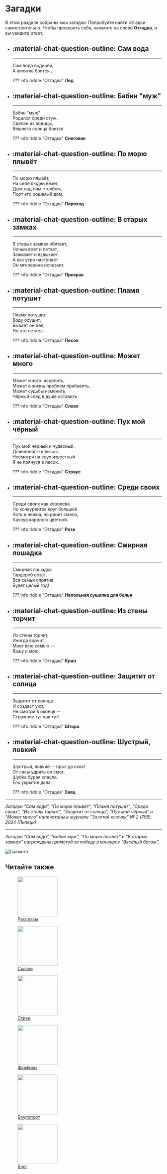 # Загадки

В этом разделе собраны мои загадки. Попробуйте найти отгадки самостоятельно. Чтобы проверить себя, нажмите на слово **Отгадка**, и вы увидите ответ.

<div class="grid cards riddles" markdown>

- ## :material-chat-question-outline: Сам вода

    ---

    Сам вода водицей,  
    А кипятка боится...

    ??? info riddle "Отгадка"
        **Лёд**

- ## :material-chat-question-outline: Бабин "муж"

    ---

    Бабин "муж"  
    Родился среди стуж.  
    Сделан из водицы,  
    Вешнего солнца боится.

    ??? info riddle "Отгадка"
        **Снеговик**

- ## :material-chat-question-outline: По морю плывёт

    ---

    По морю плывёт,  
    На себе людей везёт.  
    Дым над ним столбом,  
    Порт его родимый дом.

    ??? info riddle "Отгадка"
        **Пароход**

- ## :material-chat-question-outline: В старых замках

    ---

    В старых замках обитает,  
    Ночью воет и летает,  
    Завывает и вздыхает.  
    А как утро наступает  
    Он мгновенно исчезает.

    ??? info riddle "Отгадка"
        **Призрак**


- ## :material-chat-question-outline: Пламя потушит

    ---

    Пламя потушит,  
    Воду осушит.  
    Бывает он бел,  
    Но это не мел.

    ??? info riddle "Отгадка"
        **Песок**

- ## :material-chat-question-outline: Может много

    ---

    Может много: исцелить,  
    Может в жизнь проблем прибавить,  
    Может судьбы изменить,  
    Чёрный след в душе оставить

    ??? info riddle "Отгадка"
        **Слово**

- ## :material-chat-question-outline: Пух мой чёрный

    ---

    Пух мой чёрный и чудесный.  
    Длинноног я и высок.  
    Несмотря на слух известный  
    Я не прячуся в песок.

    ??? info riddle "Отгадка"
        **Страус**

- ## :material-chat-question-outline: Среди своих

    ---

    Среди своих как королева.  
    Но конкуренток круг большой.  
    Хоть и нежна, но ранит смело,  
    Качнув короною цветной.

    ??? info riddle "Отгадка"
        **Роза**

- ## :material-chat-question-outline: Смирная лошадка

    ---

    Смирная лошадка  
    Гардероб везёт.  
    Вся семья опрятна  
    Будет целый год!

    ??? info riddle "Отгадка"
        **Напольная сушилка для белья**

- ## :material-chat-question-outline: Из стены торчит

    ---

    Из стены торчит,  
    Иногда ворчит.  
    Моет всю семью --  
    Вашу и мою.

    ??? info riddle "Отгадка"
        **Кран**

- ## :material-chat-question-outline: Защитит от солнца

    ---

    Защитит от солнца  
    И создаст уют.  
    Не смотри в оконце --  
    Стражник тут как тут!

    ??? info riddle "Отгадка"
        **Штора**

- ## :material-chat-question-outline: Шустрый, ловкий

    ---

    Шустрый, ловкий -- прыг да скок!  
    От лисы удрать он смог.  
    Шубка бурая спасла,  
    Ель укрытие дала.

    ??? info riddle "Отгадка"
        **Заяц**


</div>

***

*Загадки "Сам вода", "По морю плывёт", "Пламя потушит", "Среди своих", "Из стены торчит", "Защитит от солнца", "Пух мой чёрный" и "Может много" напечатаны в журнале "Золотой ключик" № 2 (758), 2024 (Липецк)*

***

*Загадки "Сам вода", "Бабин муж", "По морю плывёт" и "В старых замках" награждены грамотой за победу в конкурсе "Весёлый багаж".*

![Грамота](images/achievements/gramota.jpg)

## Читайте также

<div class="figures-wrapper">

<div class="menu-figures">
<a href="../stories">
<figure><img class="menu-img" width="128" height="128" src="../images/small/snowman.jpg" />
<figcaption>Рассказы</figcaption>
</figure></a>
</div>

<div class="menu-figures">
<a href="../tales">
<figure><img class="menu-img" width="128" height="128" src="../images/small/bird-princess.jpg" />
<figcaption>Сказки</figcaption>
</figure></a>
</div>

<div class="menu-figures">
<a href="../poems">
<figure><img class="menu-img" width="128" height="128" src="../images/small/dad-hedgehog.jpg" />
<figcaption>Стихи</figcaption>
</figure></a>
</div>

<div class="menu-figures">
<a href="../fanfics">
<figure><img class="menu-img" width="128" height="128" src="../images/small/filiamon.jpg" />
<figcaption>Фанфики</figcaption>
</figure></a>
</div>

<div class="menu-figures">
<a href="../boulsport">
<figure><img class="menu-img" width="128" height="128" src="../images/small/boulsport.jpg" />
<figcaption>Боулспорт</figcaption>
</figure></a>
</div>

<div class="menu-figures">
<a href="../blog">
<figure><img class="menu-img" width="128" height="128" src="../images/small/quote.jpg" />
<figcaption>Блог</figcaption>
</figure></a>
</div>

</div>
